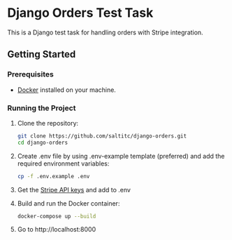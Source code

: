 # Django Orders Test Task

This is a Django test task for handling orders with Stripe integration.

## Getting Started

### Prerequisites

- [Docker](https://www.docker.com/) installed on your machine.

### Running the Project

1. Clone the repository:

   ```bash
   git clone https://github.com/saltitc/django-orders.git
   cd django-orders
   ```

2. Create .env file by using .env-example template (preferred) and add the required environment variables:
    ```bash
    cp -f .env.example .env
    ```
3. Get the [Stripe API keys](https://dashboard.stripe.com/test/apikeys) and add to .env

4. Build and run the Docker container:
    ```bash
    docker-compose up --build
    ```
5. Go to http://localhost:8000